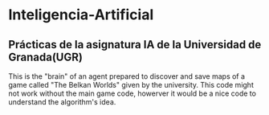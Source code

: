 # Inteligencia-Artificial
## Prácticas de la asignatura IA de la Universidad de Granada(UGR)

This is the "brain" of an agent prepared to discover and save maps of a game called "The Belkan Worlds" given by the university.
This code might not work without the main game code, howerver it would be a nice code to understand the algorithm's idea.
